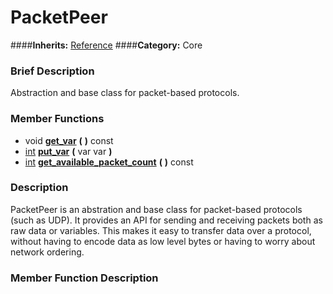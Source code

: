 #  PacketPeer  
####**Inherits:** [Reference](class_reference)
####**Category:** Core

###  Brief Description  
Abstraction and base class for packet-based protocols.

###  Member Functions 
  * void  **[get&#95;var](#get_var)**  **(** **)** const
  * [int](class_int)  **[put&#95;var](#put_var)**  **(** var var  **)**
  * [int](class_int)  **[get&#95;available&#95;packet&#95;count](#get_available_packet_count)**  **(** **)** const

###  Description  
PacketPeer is an abstration and base class for packet-based protocols (such as UDP). It provides an API for sending and receiving packets both as raw data or variables. This makes it easy to transfer data over a protocol, without having to encode data as low level bytes or having to worry about network ordering.

###  Member Function Description  
